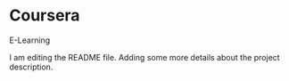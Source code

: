# Coursera
E-Learning

I am editing the README file. Adding some more details about the project description.
